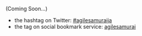 (Coming Soon...)

* the hashtag on Twitter: [#agilesamuraija](http://twitter.com/#!/search/%23agilesamuraija)
* the tag on social bookmark service: [agilesamurai](http://b.hatena.ne.jp/t/agilesamurai?sort=eid)
